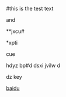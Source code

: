 #this is the test text

and 

**jxcu#

*xpti

cue 

hdyz bp#d dsxi jvilw d


dz key 


[baidu](https;//www.baidu.com)
